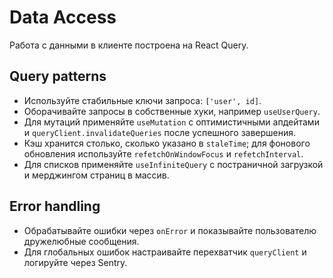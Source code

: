 # Data Access

Работа с данными в клиенте построена на React Query.

## Query patterns

- Используйте стабильные ключи запроса: `['user', id]`.
- Оборачивайте запросы в собственные хуки, например `useUserQuery`.
- Для мутаций применяйте `useMutation` с оптимистичными апдейтами и `queryClient.invalidateQueries` после успешного завершения.
- Кэш хранится столько, сколько указано в `staleTime`; для фонового обновления используйте `refetchOnWindowFocus` и `refetchInterval`.
- Для списков применяйте `useInfiniteQuery` с постраничной загрузкой и мерджингом страниц в массив.

## Error handling

- Обрабатывайте ошибки через `onError` и показывайте пользователю дружелюбные сообщения.
- Для глобальных ошибок настраивайте перехватчик `queryClient` и логируйте через Sentry.
